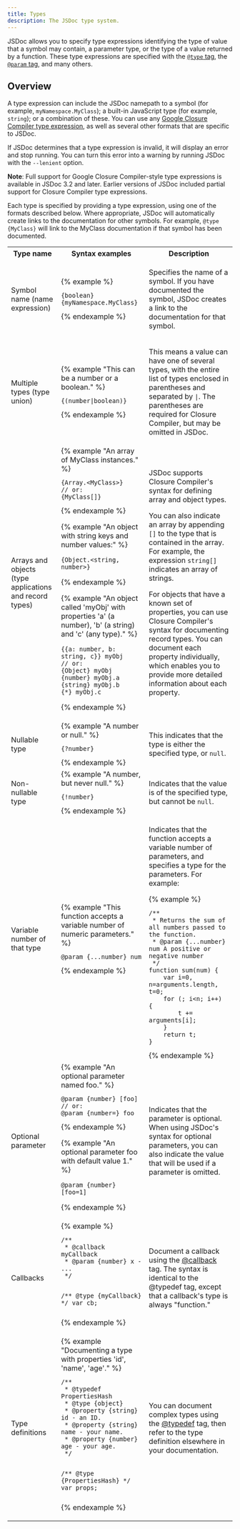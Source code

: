 ```yaml
---
title: Types
description: The JSDoc type system.
---
```


JSDoc allows you to specify type expressions identifying the type of value that a symbol may
contain, a parameter type, or the type of a value returned by a function. These type expressions
are specified with the [`@type` tag][type-tag], the [`@param` tag][param-tag], and many others.

[type-tag]: tags-type.html
[param-tag]: tags-param.html.

## Overview

A type expression can include the JSDoc namepath to a symbol (for example, `myNamespace.MyClass`); a
built-in JavaScript type (for example, `string`); or a combination of these. You can use any
[Google Closure Compiler type expression][closure], as well as several other formats that are
specific to JSDoc.

If JSDoc determines that a type expression is invalid, it will display an error and stop running.
You can turn this error into a warning by running JSDoc with the `--lenient` option.

**Note**: Full support for Google Closure Compiler-style type expressions is available
in JSDoc 3.2 and later. Earlier versions of JSDoc included partial support for Closure Compiler type
expressions.

Each type is specified by providing a type expression, using one of the formats described below.
Where appropriate, JSDoc will automatically create links to the documentation for other symbols. For
example, `@type {MyClass}` will link to the MyClass documentation if that symbol has been
documented.

<table id="jsdoc-types" name="jsdoc-types">
<tr>
 <th>Type name</th>
 <th>Syntax examples</th>
 <th>Description</th>
</tr>

<tr>
 <td>Symbol name (name expression)</td>
 <td>
{% example %}
<pre class="prettyprint"><code>{boolean}
{myNamespace.MyClass}
</code></pre>
{% endexample %}
 </td>
 <td>
  <p>
  Specifies the name of a symbol. If you have documented the symbol, JSDoc creates a link to the
  documentation for that symbol.
  </p>
 </td>
</tr>

<tr>
 <td>
  Multiple types (type union)
 </td>
 <td>
{% example "This can be a number or a boolean." %}
<pre class="prettyprint"><code>{(number|boolean)}
</code></pre>
{% endexample %}
 </td>
 <td>
  <p>
  This means a value can have one of several types, with the entire list of types enclosed in
  parentheses and separated by <code>|</code>. The parentheses are required for Closure Compiler,
  but may be omitted in JSDoc.
  </p>
 </td>
</tr>

<tr>
 <td>
  Arrays and objects (type applications and record types)
 </td>
 <td>
{% example "An array of MyClass instances." %}
<pre class="prettyprint"><code>{Array.&lt;MyClass&gt;}
// or:
{MyClass[]}
</code></pre>
{% endexample %}

{% example "An object with string keys and number values:" %}
<pre class="prettyprint"><code>{Object.&lt;string, number&gt;}
</code></pre>
{% endexample %}

{% example "An object called 'myObj' with properties 'a' (a number), 'b' (a string) and 'c' (any type)." %}
<pre class="prettyprint"><code>&#123;{a: number, b: string, c}} myObj
// or:
{Object} myObj
{number} myObj.a
{string} myObj.b
{&ast;} myObj.c
</code></pre>
{% endexample %}
 </td>
 <td><p>
  JSDoc supports Closure Compiler's syntax for defining array and object types.
  <p>
  <p>
  You can also indicate an array by appending <code>[]</code> to the type that is contained in the
  array. For example, the expression <code>string[]</code> indicates an array of strings.
  </p>
  <p>
  For objects that have a known set of properties, you can use Closure Compiler's syntax for
  documenting record types. You can document each property individually, which enables you to
  provide more detailed information about each property.
  </p>
 </td>
</tr>

<tr>
 <td>
  Nullable type
 </td>
 <td>
{% example "A number or null." %}
<pre class="prettyprint"><code>{?number}
</code></pre>
{% endexample %}
 </td>
 <td>
  <p>
  This indicates that the type is either the specified type, or <code>null</code>.
  </p>
 </td>
</tr>

<tr>
 <td>
  Non-nullable type
 </td>
 <td>
{% example "A number, but never null." %}
<pre class="prettyprint"><code>{!number}
</code></pre>
{% endexample %}
 </td>
 <td>
  <p>
   Indicates that the value is of the specified type, but cannot be <code>null</code>.
  </p>
 </td>
</tr>

<tr>
 <td>
  Variable number of that type
 </td>
 <td>
{% example "This function accepts a variable number of numeric parameters." %}
<pre class="prettyprint"><code>@param {...number} num
</code></pre>
{% endexample %}
 </td>
 <td>
  <p>
  Indicates that the function accepts a variable number of parameters, and specifies a type for the
  parameters. For example:
  </p>
{% example %}
<pre class="prettyprint"><code>/&ast;&ast;
 &ast; Returns the sum of all numbers passed to the function.
 &ast; @param {...number} num A positive or negative number
 &ast;/
function sum(num) {
    var i=0, n=arguments.length, t=0;
    for (; i&lt;n; i++) {
        t += arguments[i];
    }
    return t;
}
</code></pre>
{% endexample %}
 </td>
</tr>

<tr>
 <td>
  Optional parameter
 </td>
 <td>
{% example "An optional parameter named foo." %}
<pre class="prettyprint"><code>@param {number} [foo]
// or:
@param {number=} foo
</code></pre>
{% endexample %}

{% example "An optional parameter foo with default value 1." %}
<pre class="prettyprint"><code>@param {number} [foo=1]
</code></pre>
{% endexample %}
 </td>
 <td>
  <p>
  Indicates that the parameter is optional. When using JSDoc's syntax for optional parameters, you
  can also indicate the value that will be used if a parameter is omitted.
  </p>
 </td>
</tr>

<tr>
 <td>
  Callbacks
 </td>
 <td>
{% example %}
<pre class="prettyprint"><code>/&ast;&ast;
 &ast; @callback myCallback
 &ast; @param {number} x - ...
 &ast;/

/&ast;&ast; @type {myCallback} &ast;/
var cb;
</code></pre>
{% endexample %}
 </td>
 <td>
  <p>
  Document a callback using the <a href="tags-callback.html">@callback</a> tag. The syntax is
  identical to the @typedef tag, except that a callback's type is always "function."
  </p>
 </td>
</tr>

<tr>
 <td>
  Type definitions
 </td>
 <td>
{% example "Documenting a type with properties 'id', 'name', 'age'." %}
<pre class="prettyprint"><code>/&ast;&ast;
 &ast; @typedef PropertiesHash
 &ast; @type {object}
 &ast; @property {string} id - an ID.
 &ast; @property {string} name - your name.
 &ast; @property {number} age - your age.
 &ast;/

/&ast;&ast; @type {PropertiesHash} &ast;/
var props;
</code></pre>
{% endexample %}
 </td>
 <td>
  <p>
  You can document complex types using the <a href="tags-typedef.html">@typedef</a> tag, then refer
  to the type definition elsewhere in your documentation.
  </p>
 </td>
</tr>
</table>

[closure]: https://github.com/google/closure-compiler/wiki/Annotating-JavaScript-for-the-Closure-Compiler#type-expressions
[param-tag]: tags-param.html
